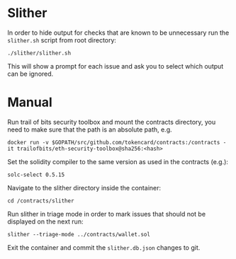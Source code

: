 # Slither

In order to hide output for checks that are known to be unnecessary run the `slither.sh` script from root directory:

    ./slither/slither.sh

This will show a prompt for each issue and ask you to select which output can be ignored.

# Manual

Run trail of bits security toolbox and mount the contracts directory, you need to make sure that the path is an absolute path, e.g.

    docker run -v $GOPATH/src/github.com/tokencard/contracts:/contracts -it trailofbits/eth-security-toolbox@sha256:<hash>

Set the solidity compiler to the same version as used in the contracts (e.g.):

    solc-select 0.5.15

Navigate to the slither directory inside the container:

    cd /contracts/slither

Run slither in triage mode in order to mark issues that should not be displayed on the next run:

    slither --triage-mode ../contracts/wallet.sol

Exit the container and commit the `slither.db.json` changes to git.
